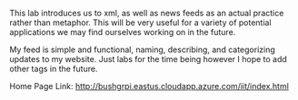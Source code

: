This lab introduces us to xml, as well as news feeds as an actual practice rather than metaphor.
This will be very useful for a variety of potential applications we may find ourselves working on in the future.

My feed is simple and functional, naming, describing, and categorizing updates to my website. Just labs for the time being however I hope to add other tags in the future.

Home Page Link:
http://bushgrpi.eastus.cloudapp.azure.com/iit/index.html
